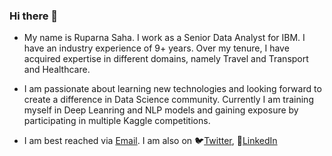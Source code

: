 ### Hi there 👋

- My name is Ruparna Saha. I work as a Senior Data Analyst for IBM. I have an industry experience of 9+ years. Over my tenure, I have acquired expertise in different domains, namely Travel and Transport and Healthcare. 

- I am passionate about learning new technologies and looking forward to create a difference in Data Science community. Currently I am training myself in Deep Leanring and NLP models and gaining exposure by participating in multiple Kaggle competitions. 

- I am best reached via [Email](mailto:ruparna.saha@gmail.com). I am also on 🐦[Twitter](https://twitter.com/ruparnasaha), 👔[LinkedIn](https://www.linkedin.com/in/ruparna-saha/)

